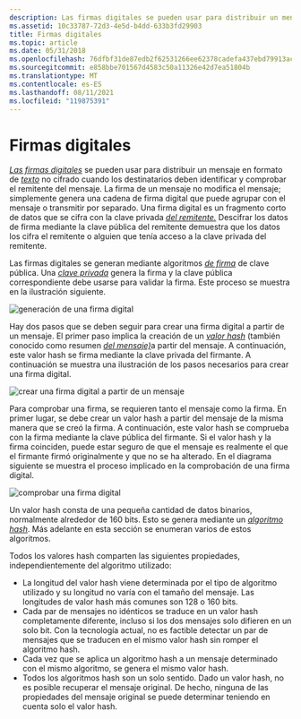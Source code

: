 ```yaml
---
description: Las firmas digitales se pueden usar para distribuir un mensaje en formato de texto no cifrado cuando los destinatarios deben identificar y comprobar el remitente del mensaje.
ms.assetid: 10c33787-72d3-4e5d-b4dd-633b3fd29903
title: Firmas digitales
ms.topic: article
ms.date: 05/31/2018
ms.openlocfilehash: 76dfbf31de87edb2f62531266ee62378cadefa437ebd79913ac66bfc718d612d
ms.sourcegitcommit: e858bbe701567d4583c50a11326e42d7ea51804b
ms.translationtype: MT
ms.contentlocale: es-ES
ms.lasthandoff: 08/11/2021
ms.locfileid: "119875391"
---
```

# <a name="digital-signatures"></a>Firmas digitales

[*Las firmas digitales*](../secgloss/d-gly.md) se pueden usar para distribuir un mensaje en formato de [*texto*](../secgloss/p-gly.md) no cifrado cuando los destinatarios deben identificar y comprobar el remitente del mensaje. La firma de un mensaje no modifica el mensaje; simplemente genera una cadena de firma digital que puede agrupar con el mensaje o transmitir por separado. Una firma digital es un fragmento corto de datos que se cifra con la clave privada [*del remitente.*](../secgloss/p-gly.md) Descifrar los datos de firma [](../secgloss/p-gly.md) mediante la clave pública del remitente demuestra que los datos los cifra el remitente o alguien que tenía acceso a la clave privada del remitente.

Las firmas digitales se generan mediante algoritmos [*de firma*](../secgloss/p-gly.md) de clave pública. Una [*clave privada*](../secgloss/p-gly.md) genera la firma y la clave pública correspondiente debe usarse para validar la firma. Este proceso se muestra en la ilustración siguiente.

![generación de una firma digital](images/capi02.png)

Hay dos pasos que se deben seguir para crear una firma digital a partir de un mensaje. El primer paso implica la creación de un [*valor hash*](../secgloss/h-gly.md) (también conocido como resumen [*del mensaje)*](../secgloss/m-gly.md)a partir del mensaje. A continuación, este valor hash se firma mediante la clave privada del firmante. A continuación se muestra una ilustración de los pasos necesarios para crear una firma digital.

![crear una firma digital a partir de un mensaje](images/capi06.png)

Para comprobar una firma, se requieren tanto el mensaje como la firma. En primer lugar, se debe crear un valor hash a partir del mensaje de la misma manera que se creó la firma. A continuación, este valor hash se comprueba con la firma mediante la clave pública del firmante. Si el valor hash y la firma coinciden, puede estar seguro de que el mensaje es realmente el que el firmante firmó originalmente y que no se ha alterado. En el diagrama siguiente se muestra el proceso implicado en la comprobación de una firma digital.

![comprobar una firma digital](images/capi07.png)

Un valor hash consta de una pequeña cantidad de datos binarios, normalmente alrededor de 160 bits. Esto se genera mediante un [*algoritmo hash*](../secgloss/h-gly.md). Más adelante en esta sección se enumeran varios de estos algoritmos.

Todos los valores hash comparten las siguientes propiedades, independientemente del algoritmo utilizado:

-   La longitud del valor hash viene determinada por el tipo de algoritmo utilizado y su longitud no varía con el tamaño del mensaje. Las longitudes de valor hash más comunes son 128 o 160 bits.
-   Cada par de mensajes no idénticos se traduce en un valor hash completamente diferente, incluso si los dos mensajes solo difieren en un solo bit. Con la tecnología actual, no es factible detectar un par de mensajes que se traducen en el mismo valor hash sin romper el algoritmo hash.
-   Cada vez que se aplica un algoritmo hash a un mensaje determinado con el mismo algoritmo, se genera el mismo valor hash.
-   Todos los algoritmos hash son un solo sentido. Dado un valor hash, no es posible recuperar el mensaje original. De hecho, ninguna de las propiedades del mensaje original se puede determinar teniendo en cuenta solo el valor hash.

 

 
